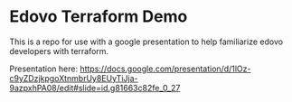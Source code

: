 Edovo Terraform Demo
====================
This is a repo for use with a google presentation to help familiarize edovo developers with terraform.

Presentation here: https://docs.google.com/presentation/d/1lOz-c9yZDzjkpgoXtnmbrUy8EUyTiJja-9azpxhPA08/edit#slide=id.g81663c82fe_0_27
